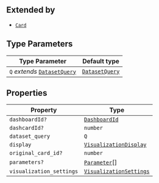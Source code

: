 ## Extended by

- [`Card`](Card.md)

## Type Parameters

| Type Parameter | Default type |
| ------ | ------ |
| `Q` *extends* [`DatasetQuery`](../type-aliases/DatasetQuery.md) | [`DatasetQuery`](../type-aliases/DatasetQuery.md) |

## Properties

| Property | Type |
| ------ | ------ |
| <a id="dashboardid"></a> `dashboardId?` | [`DashboardId`](../type-aliases/DashboardId.md) |
| <a id="dashcardid"></a> `dashcardId?` | `number` |
| <a id="dataset_query"></a> `dataset_query` | `Q` |
| <a id="display"></a> `display` | [`VisualizationDisplay`](../type-aliases/VisualizationDisplay.md) |
| <a id="original_card_id"></a> `original_card_id?` | `number` |
| <a id="parameters"></a> `parameters?` | [`Parameter`](Parameter.md)[] |
| <a id="visualization_settings"></a> `visualization_settings` | [`VisualizationSettings`](../type-aliases/VisualizationSettings.md) |

